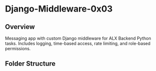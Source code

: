 # Django-Middleware-0x03

## Overview
Messaging app with custom Django middleware for ALX Backend Python tasks. Includes logging, time-based access, rate limiting, and role-based permissions.

## Folder Structure